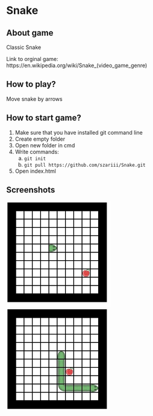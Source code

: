 <h1>Snake</h1>

<h2>About game</h2>
<p>Classic Snake</p>
<p>Link to orginal game: https://en.wikipedia.org/wiki/Snake_(video_game_genre)</p>

<h2>How to play?</h2>
<p>Move snake by arrows</p>

<h2>How to start game?</h2>
<ol>
  <li>Make sure that you have installed git command line</li>
  <li>Create empty folder</li>
  <li>Open new folder in cmd</li>
    <li>Write commands:
    <ol type="a" >
      <li><code>git init</code></li>
      <li><code>git pull https://github.com/szariii/Snake.git</code></li>
    </ol>
  </li>
  <li>Open index.html</li>
</ol>

<h2>Screenshots</h2>
<img src="./img/github/img1.jpg" alt="img1">
<img src="./img/github/img2.jpg" alt="img2">